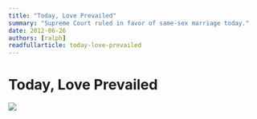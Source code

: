 ```yaml
---
title: "Today, Love Prevailed"
summary: "Supreme Court ruled in favor of same-sex marriage today."
date: 2012-06-26
authors: [ralph]
readfullarticle: today-love-prevailed
---
```


# Today, Love Prevailed

<a href="http://time.com/3937244/supreme-court-gay-marriage-decision/" target="_blank"><img src="/assets/img/blog/love-prevails.png" class="center-element"></a>



